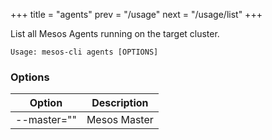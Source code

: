 +++
title = "agents"
prev = "/usage"
next = "/usage/list"
+++

List all Mesos Agents running on the target cluster.

    Usage: mesos-cli agents [OPTIONS]

### Options

Option      | Description
----------- | ------------
--master="" | Mesos Master

